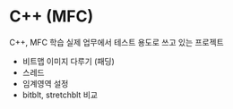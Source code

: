 # C++ (MFC)
C++, MFC 학습
실제 업무에서 테스트 용도로 쓰고 있는 프로젝트

- 비트맵 이미지 다루기 (패딩)
- 스레드
- 임계영역 설정
- bitblt, stretchblt 비교

